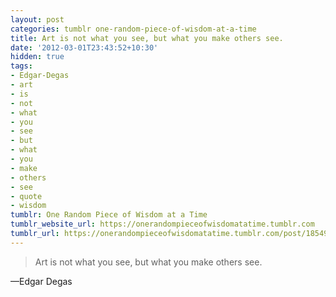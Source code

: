 ```yaml
---
layout: post
categories: tumblr one-random-piece-of-wisdom-at-a-time
title: Art is not what you see, but what you make others see.
date: '2012-03-01T23:43:52+10:30'
hidden: true
tags:
- Edgar-Degas
- art
- is
- not
- what
- you
- see
- but
- what
- you
- make
- others
- see
- quote
- wisdom
tumblr: One Random Piece of Wisdom at a Time
tumblr_website_url: https://onerandompieceofwisdomatatime.tumblr.com
tumblr_url: https://onerandompieceofwisdomatatime.tumblr.com/post/18549436755/art-is-not-what-you-see-but-what-you-make-others
---
```

> Art is not what you see, but what you make others see.

—Edgar Degas
